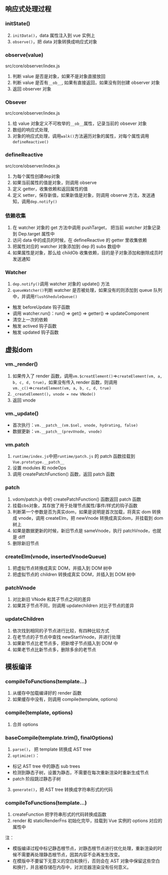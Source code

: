 ## 响应式处理过程
### initState()
2. `initData()`，data 属性注入到 vue 实例上
3. `observe()`，把 data 对象转换成响应式对象

### observe(value)
src/core/observer/index.js
1. 判断 value 是否是对象，如果不是对象直接放回
2. 判断 value 是否有`__ob__`, 如果有直接返回，如果没有则创建 observer 对象
3. 返回 observer 对象

### Obsever
src/core/observer/index.js
1. 给 value 对象定义不可枚举的`__ob__`属性，记录当前的 obsever 对象
2. 数组的响应式处理,
3. 对象的响应式处理，调用`walk()`方法遍历对象的属性，对每个属性调用`defineReactive()`

### defineReactive
src/core/observer/index.js
1. 为每个属性创建dep对象
2. 如果当前属性的值是对象，则调用 observe
3. 定义 getter，收集依赖和返回属性的值
4. 定义 setter，保存新值，如果新值是对象，则调用 observe 方法，发送通知，调用`dep.notify()`

### 依赖收集
1. 在 watcher 对象的 get 方法中调用 pushTarget， 把当前 watcher 对象记录到 Dep.target 属性中
2. 访问 data 中的成员的时候，在 defineReactive 的 getter 里收集依赖
3. 把属性对应的 watcher 对象添加到 dep 的 subs 数组中
4. 如果属性是对象，那么给 childOb 收集依赖，目的是子对象添加和删除成员时发送通知

### Watcher
1. `dep.notify()`调用 watcher 对象的 update() 方法
2. `queueWatcher()`判断 watcher 是否被处理，如果没有的则添加到 queue 队列中，并调用`flushSheduleQueue()`
- 触发 beforeUpdate 钩子函数
- 调用 watcher.run()：run() => get() => getter() => updateComponent
- 清空上一次的依赖
- 触发 actived 钩子函数
- 触发 updated 钩子函数

## 虚拟dom
### vm._render()
1. 如果传入了 render 函数，调用`vm.$creatElement()`=>`createElement(vm, a, b, c, d, true)`，如果没有传入 render 函数，则调用`vm._c()`=>`createElement(vm, a, b, c, d, true)`
2. `_createElement()`，`vnode = new VNode()`
3. 返回 vnode

### vm._update()
- 首次执行：`vm.__patch__(vm.$sel, vnode, hydrating, false)`
- 数据更新：`vm.__patch__(prevVnode, vnode)`

### vm.__patch__
1. `runtime/index.js`中把`runtime/patch.js` 的 patch 函数挂载到`Vue.prototype.__patch__`
2. 设置 modules 和 nodeOps
3. 调用 createPatchFunction() 函数，返回 patch 函数

### patch
1. vdom/patch.js 中的 createPatchFunction() 函数返回 patch 函数
2. 挂载cbs对象，其存放了用于处理节点属性/事件/样式的钩子函数
3. 判断第一个参数是否为真实dom，如果是说明是首次加载，将真实 dom 转换成 vnode，调用 createElm，把 newVnode 转换成真实dom，并挂载到 dom 树上
4. 如果是数据更新的时候，新旧节点是 sameVnode，执行 patchVnode，也就是 diff
5. 删除新旧节点

### createElm(vnode, insertedVnodeQueue)
1. 把虚拟节点转换成真实 DOM，并插入到 DOM 树中
2. 把虚拟节点的 children 转换成真实 DOM，并插入到 DOM 树中

### patchVnode
 1. 对比新旧 VNode 和其子节点之间的差异
 2. 如果其子节点不同，则调用 updatechildren 对比子节点的差异

### updateChildren
 1. 依次找到相同的子节点进行比较，有四种比较方式
 2. 在老节点的子节点中查找 newStartVnode，并进行处理
 3. 如果新节点比老节点多，把新增子节点插入到 DOM 中
 4. 如果老节点比新节点多，删除多余的老节点

## 模板编译
### compileToFunctions(template...)
1. 从缓存中加载编译好的 render 函数
2. 如果缓存中没有，则调用 compile(template, options)
### compile(template, options)
1. 合并 options
### baseCompile(template.trim(), finalOptions)
1. `parse()`， 把 template 转换成 AST tree
2. `optimize()`：
- 标记 AST tree 中的静态 sub trees
- 检测到静态子树，设置为静态，不需要在每次重新渲染时重新生成节点
- patch 阶段跳过静态子树
3. `generate()`，把 AST tree 转换成字符串形式的代码
### compileToFunctions(template...)
1. createFunction 把字符串形式的代码转换成函数
2. render 和 staticRenderFns 初始化完毕，挂载到 Vue 实例的 options 对应的属性中

注：
- 模版编译过程中标记静态根节点，对静态根节点进行优化处理，重新渲染的时候不需要再处理静态根节点，因其内容不会再发生改变。
- 在模版中不要留下无意义的空白和换行，否则会在 AST 对象中保留这些空白和换行，并且被存储在内存中，对浏览器渲染没有任何意义。